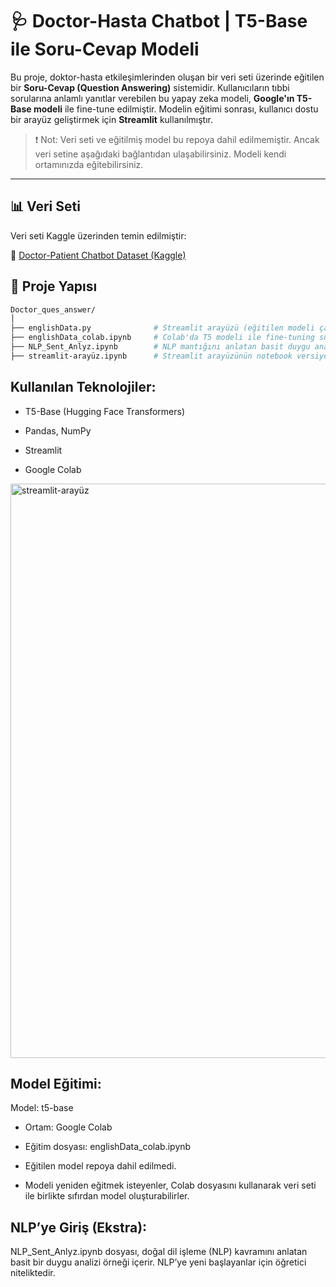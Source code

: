 # 🩺 Doctor-Hasta Chatbot | T5-Base ile Soru-Cevap Modeli

Bu proje, doktor-hasta etkileşimlerinden oluşan bir veri seti üzerinde eğitilen bir **Soru-Cevap (Question Answering)** sistemidir. Kullanıcıların tıbbi sorularına anlamlı yanıtlar verebilen bu yapay zeka modeli, **Google'ın T5-Base modeli** ile fine-tune edilmiştir. Modelin eğitimi sonrası, kullanıcı dostu bir arayüz geliştirmek için **Streamlit** kullanılmıştır.

> ❗️ Not: Veri seti ve eğitilmiş model bu repoya dahil edilmemiştir. Ancak veri setine aşağıdaki bağlantıdan ulaşabilirsiniz. Modeli kendi ortamınızda eğitebilirsiniz.

---

## 📊 Veri Seti

Veri seti Kaggle üzerinden temin edilmiştir:

🔗 [Doctor-Patient Chatbot Dataset (Kaggle)](https://www.kaggle.com/datasets/yousefsaeedian/ai-medical-chatbot)



## 🧠 Proje Yapısı

```bash
Doctor_ques_answer/
│
├── englishData.py              # Streamlit arayüzü (eğitilen modeli çağırır)
├── englishData_colab.ipynb     # Colab'da T5 modeli ile fine-tuning süreci
├── NLP_Sent_Anlyz.ipynb        # NLP mantığını anlatan basit duygu analizi
├── streamlit-arayüz.ipynb      # Streamlit arayüzünün notebook versiyonu

```

## Kullanılan Teknolojiler:

* T5-Base (Hugging Face Transformers)

* Pandas, NumPy

* Streamlit

* Google Colab

<img width="1919" height="919" alt="streamlit-arayüz" src="https://github.com/user-attachments/assets/e0224bb6-73e6-45ad-a00a-31e61ad8c88c" />

## Model Eğitimi:
Model: t5-base

* Ortam: Google Colab

* Eğitim dosyası: englishData_colab.ipynb

* Eğitilen model repoya dahil edilmedi.

* Modeli yeniden eğitmek isteyenler, Colab dosyasını kullanarak veri seti ile birlikte sıfırdan model oluşturabilirler.


## NLP’ye Giriş (Ekstra):
NLP_Sent_Anlyz.ipynb dosyası, doğal dil işleme (NLP) kavramını anlatan basit bir duygu analizi örneği içerir. NLP’ye yeni başlayanlar için öğretici niteliktedir.
